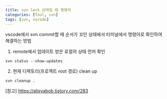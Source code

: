 ```yaml
---
title: svn lock 상태일 때 명령어
categories: [Tool, svn]
tags: [svn, vscode]
---
```


vscode에서 svn commit할 때 순서가 꼬인 상태에서 터미널에서 명령어로 확인하여 해결하는 방법

1. remote에서 업데이트 받은 로컬의 상태 먼저 확인           
```
svn status --show-updates
```

2. 현재 디렉토리(프로젝트 root 경로) clean up           
```
svn cleanup .
```


[참고] https://alisyabob.tistory.com/283
